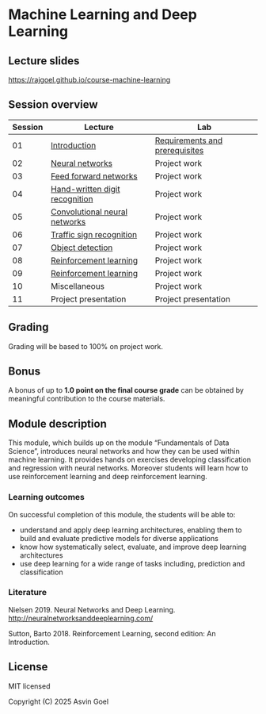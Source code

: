 # Machine Learning and Deep Learning

## Lecture slides

https://rajgoel.github.io/course-machine-learning

## Session overview

| Session | Lecture                                                                                               | Lab             |
|---------|-------------------------------------------------------------------------------------------------------|-----------------|
| 01      | [Introduction](https://rajgoel.github.io/course-machine-learning/?topic=01-lecture)                   | [Requirements and prerequisites](https://rajgoel.github.io/course-machine-learning/?topic=01-lab)    |
| 02      | [Neural networks](https://rajgoel.github.io/course-machine-learning/?topic=02-lecture)                | Project work    |
| 03      | [Feed forward networks](https://rajgoel.github.io/course-machine-learning/?topic=03-lecture)          | Project work    |
| 04      | [Hand-written digit recognition](https://rajgoel.github.io/course-machine-learning/?topic=04-lecture) | Project work    |
| 05      | [Convolutional neural networks](https://rajgoel.github.io/course-machine-learning/?topic=05-lecture)  | Project work    |
| 06      | [Traffic sign recognition](https://rajgoel.github.io/course-machine-learning/?topic=06-lecture)       | Project work    |
| 07      | [Object detection](https://rajgoel.github.io/course-machine-learning/?topic=07-lecture)               | Project work    |
| 08      | [Reinforcement learning](https://rajgoel.github.io/course-machine-learning/?topic=08-lecture)         | Project work    |
| 09      | [Reinforcement learning](https://rajgoel.github.io/course-machine-learning/?topic=09-lecture)         | Project work    |
| 10      | Miscellaneous            | Project work         |
| 11      | Project presentation     | Project presentation |

## Grading

Grading will be based to 100% on project work.

## Bonus

A bonus of up to **1.0 point on the final course grade** can be obtained by meaningful contribution to the course materials. 

## Module description

This module, which builds up on the module “Fundamentals of Data Science”, introduces neural networks and how they can be used within machine learning. It provides hands on exercises developing classification and regression with neural networks. Moreover students will learn how to use reinforcement learning and deep reinforcement learning.

### Learning outcomes

On successful completion of this module, the students will be able to:

- understand and apply deep learning architectures, enabling them to build
and evaluate predictive models for diverse applications
- know how systematically select, evaluate, and improve deep learning
architectures
- use deep learning for a wide range of tasks including, prediction and
classification

### Literature

Nielsen 2019. Neural Networks and Deep Learning. http://neuralnetworksanddeeplearning.com/

Sutton, Barto 2018. Reinforcement Learning, second edition: An Introduction.

## License

MIT licensed

Copyright (C) 2025 Asvin Goel
